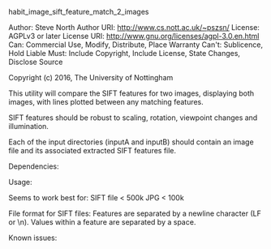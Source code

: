 habit_image_sift_feature_match_2_images

Author:  Steve North
Author URI:  http://www.cs.nott.ac.uk/~pszsn/
License: AGPLv3 or later
License URI: http://www.gnu.org/licenses/agpl-3.0.en.html
Can: Commercial Use, Modify, Distribute, Place Warranty
Can't: Sublicence, Hold Liable
Must: Include Copyright, Include License, State Changes, Disclose Source

Copyright (c) 2016, The University of Nottingham

This utility will compare the SIFT features for two images, displaying both images, with lines plotted between any matching features.

SIFT features should be robust to scaling, rotation, viewpoint changes and illumination.

Each of the input directories (inputA and inputB) should contain an image file and its associated extracted SIFT features file.

Dependencies: 

Usage: 

Seems to work best for:
SIFT file < 500k
JPG < 100k

File format for SIFT files:
Features are separated by a newline character (LF or \n).
Values within a feature are separated by a space.

Known issues:


